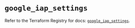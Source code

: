 # `google_iap_settings`

Refer to the Terraform Registry for docs: [`google_iap_settings`](https://registry.terraform.io/providers/hashicorp/google-beta/6.10.0/docs/resources/google_iap_settings).
